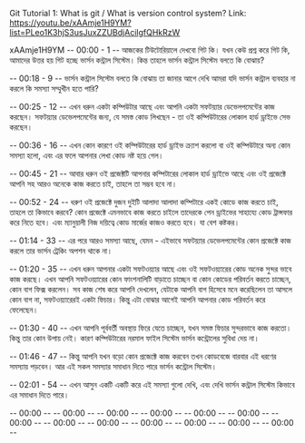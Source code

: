 Git Tutorial 1: What is git / What is version control system?
Link: https://youtu.be/xAAmje1H9YM?list=PLeo1K3hjS3usJuxZZUBdjAcilgfQHkRzW

xAAmje1H9YM
-- 00:00 - 1 -- আজকের টিউটোরিয়ালে দেখবো গিট কি। যখন কেউ প্রশ্ন করে গিট কি, আমাদের উত্তর হয় গিট হচ্ছে ভার্সন কন্ট্রাল সিস্টেম। কিন্ত তাহলে ভার্সন কন্ট্রাল সিস্টেম বলতে কি বোঝায়?

-- 00:18 - 9 -- ভার্সন কন্ট্রাল সিস্টেম বলতে কি বোঝায় তা জানার আগে দেখি আমরা যদি ভার্সন কন্ট্রাল ব্যবহার না করলে কি সমস্যা সম্মুখীন হতে পারি?

-- 00:25 - 12 -- এখন ধরুন একটা কম্পিউটার আছে এবং আপনি একটা সফটয়্যার ডেভেলপমেন্টের কাজ করছেন। সফটয়্যার ডেভেলপমেন্টের জন্য, যে সমস্ত কোড লিখছেন - তা ওই কম্পিউটারের লোকাল হার্ড ড্রাইভে সেভ করছেন।

-- 00:36 - 16 -- এখন কোন কারণে ওই কম্পিউটারের হার্ড ড্রাইভ ক্র্যাশ করলো বা ওই কম্পিউটারে অন্য কোন সমস্যা হলো, এবং এর ফলে আপনার লেখা কোড নষ্ট হয়ে গেল।

-- 00:45 - 21 -- আবার ধরুন ওই প্রজেক্টটি আপনার কম্পিটারের লোকাল হার্ড ড্রাইভে আছে এবং ওই প্রজেক্টে আপনি সহ আরও অনেকে কাজ করতে চাই, তাহলে তা সম্ভব হবে না।

-- 00:52 - 24 -- ধরুণ ওই প্রজেক্টে দুজন দুইটি আলাদা আলাদা কম্পিটারে একই কোডে কাজ করতে চাই, তাহলে তা কিভাবে করবে? কোন প্রজেক্টে এমনভাবে কাজ করতে চাইলে তাদেরকে পেন ড্রাইভের সাহায্যে কোড ট্রান্সফার করে নিতে হবে। এবং ম্যানুয়ালী নিজ দয়িত্বে কোড মার্জের কাজও করতে হবে। যা বেশ কষ্টকর।

-- 01:14 - 33 -- এর পরে আরও সমস্যা আছে, যেমন - এইভাবে সফটয়্যার ডেভেলপমেন্টের কোন প্রজেক্টে কাজ করলে তার ভার্সন ট্রেকিং অপশন থাকে না।

-- 01:20 - 35 -- এখন ধরুন আপনার একটা সফটওয়্যার আছে এবং ওই সফটওয়্যারের কোড অনেক সুন্দর ভাবে কাজ করছে। এখন আপনি সফটওয়্যারের কোন ফাংশনালিটি বাড়াতে চাচ্ছেন বা কোন কোডের পরিবর্তন করতে চাচ্ছেন, কোন বাগ ফিক্স করলেন। সব কাজ শেষ করে আপনি দেখলেন, যেটাকে আপনি বাগ হিসেবে মনে করেছিলেন তা আসলে কোন বাগ না, সফটওয়্যারেরই একটা ফিচার। কিন্তু এটা বোঝার আগেই আপনি আপনার কোড পরিবর্তন করে ফেলেছেন।

-- 01:30 - 40 -- এখন আপনি পূর্ববর্তী অবস্থায় ফিরে যেতে চাচ্ছেন, যখন সমস্ত ফিচার সুন্দরভাবে কাজ করতো। কিন্তু তার কোন উপায় নেই। কারণ কম্পিউটারের নরমাল ফাইল সিস্টেম ভার্সন কন্ট্রোলের সুবিধা দেয় না।

-- 01:46 - 47 -- কিন্তু আপনি যখন বড়ো কোন প্রজেক্টে কাজ করবেন তখন কোডবেজে বারবার এই ধরণের সমস্যায় পড়বেন। আর এই সকল সমস্যার সমাধান দিতে পারে ভার্সন কন্ট্রোল সিস্টেম।

-- 02:01 - 54 -- এখন আসুন একটি একটি করে এই সমস্যা গুলো দেখি, এবং দেখি ভার্সন কন্ট্রাল সিস্টেম কিভাবে এর সমাধান দিতে পারে।

-- 00:00 --
-- 00:00 --
-- 00:00 --
-- 00:00 --
-- 00:00 --
-- 00:00 --
-- 00:00 --
-- 00:00 --
-- 00:00 --
-- 00:00 --
-- 00:00 --
-- 00:00 --
-- 00:00 --
